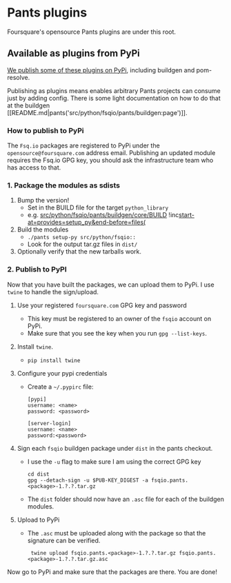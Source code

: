 # Pants plugins

Foursquare's opensource Pants plugins are under this root.

## Available as plugins from PyPi
[We publish some of these plugins on PyPi](https://pypi.python.org/pypi?%3Aaction=search&term=fsqio&submit=search), including buildgen and pom-resolve.

Publishing as plugins means enables arbitrary Pants projects can consume just by adding config. There is some light documentation on how to do that at the buildgen [[README.md|pants('src/python/fsqio/pants/buildgen:page')]].

### How to publish to PyPi

The `Fsq.io` packages are registered to PyPi under the `opensource@foursquare.com` address email. Publishing an updated module requires the Fsq.io GPG key, you should ask the infrastructure team who has access to that.

### 1. Package the modules as sdists

1. Bump the version!
    - Set in the BUILD file for the target `python_library`
    - e.g. [src/python/fsqio/pants/buildgen/core/BUILD](https://github.com/foursquare/foursquare.web/blob/master/src/python/fsqio/pants/buildgen/core/BUILD)
     !inc[start-at=provides=setup_py&end-before=files(](./buildgen/core/BUILD)
1. Build the modules
    - `./pants setup-py src/python/fsqio::`
    - Look for the output tar.gz files in `dist/`
1. Optionally verify that the new tarballs work.

### 2. Publish to PyPI
Now that you have built the packages, we can upload them to PyPi. I use `twine` to handle the sign/upload.

1. Use your registered `foursquare.com` GPG key and password
    - This key must be registered to an owner of the `fsqio` account on PyPi.
    - Make sure that you see the key when you run `gpg --list-keys`.
1. Install `twine`.
      - `pip install twine`
1. Configure your pypi credentials
      - Create a `~/.pypirc` file:

            [pypi]
            username: <name>
            password: <password>

            [server-login]
            username: <name>
            password:<password>

1. Sign each `fsqio` buildgen package under `dist` in the pants checkout.
      - I use the `-u` flag to make sure I am using the correct GPG key

            cd dist
            gpg --detach-sign -u $PUB-KEY_DIGEST -a fsqio.pants.<package>-1.?.?.tar.gz

      - The `dist` folder should now have an `.asc` file for each of the buildgen modules.
1. Upload to PyPi

      - The `.asc` must be uploaded along with the package so that the signature can be verified.

             twine upload fsqio.pants.<package>-1.?.?.tar.gz fsqio.pants.<package>-1.?.?.tar.gz.asc

Now go to PyPi and make sure that the packages are there. You are done!

